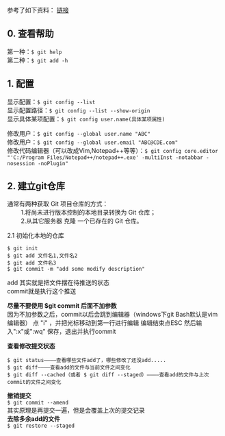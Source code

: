 参考了如下资料： [链接](https://git-scm.com/book/zh/v2/)  
## 0. 查看帮助  
第一种：```$ git help```  
第二种：```$ git add -h```   

## 1. 配置
显示配置：```$ git config --list```   
显示配置路径：```$ git config --list --show-origin```   
显示具体某项配置：```$ git config user.name(具体某项属性)```  

修改用户：```$ git config --global user.name "ABC"```   
修改用户：```$ git config --global user.email "ABC@CDE.com"```   
修改代码编辑器（可以改成Vim,Notepad++等等）：```$ git config core.editor "'C:/Program Files/Notepad++/notepad++.exe' -multiInst -notabbar -nosession -noPlugin"```  

## 2. 建立git仓库  
通常有两种获取 Git 项目仓库的方式：  
&emsp;&emsp;  1.将尚未进行版本控制的本地目录转换为 Git 仓库；  
&emsp;&emsp;  2.从其它服务器 克隆 一个已存在的 Git 仓库。  

2.1  初始化本地的仓库
```
$ git init
$ git add 文件名1,文件名2
$ git add 文件名3
$ git commit -m "add some modify description"
```

add 其实就是把文件摆在待推送的状态  
commit就是执行这个推送

**尽量不要使用 $git commit 后面不加参数**  
因为不加参数之后，commit以后会跳到编辑器（windows下git Bash默认是vim编辑器）
点 "i" ，并把光标移动到第一行进行编辑  编辑结束点ESC   然后输入":x"或":wq" 保存，退出并执行commit 

**查看修改提交状态**  
```
$ git status————查看哪些文件add了，哪些修改了还没add.....
$ git diff————查看add的文件与当前文件之间变化
$ git diff --cached（或者 $ git diff --staged）————查看add的文件与上次commit的文件之间变化
```

**撤销提交**  
```$ git commit --amend```  
其实原理是再提交一遍，但是会覆盖上次的提交记录  
**去除多余add的文件**  
```$ git restore --staged```  


